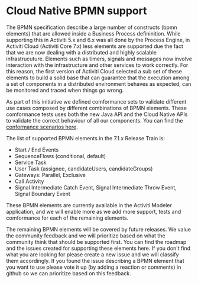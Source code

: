 # Cloud Native BPMN support

The BPMN specification describe a large number of constructs \(bpmn elements\) that are allowed inside a Business Process defininition. While supporting this in Activiti 5.x and 6.x was all done by the Process Engine, in Activiti Cloud \(Activiti Core 7.x\) less elements are supported due the fact that we are now dealing with a distributed and highly scalable infrastrucuture. Elements such as timers, signals and messages now involve interaction with the infrastructure and other services to work correctly. For this reason, the first version of Activiti Cloud selected a sub set of these elements to build a solid base that can guarantee that the execution among a set of components in a distributed environment behaves as expected, can be monitored and traced when things go wrong.

As part of this initiative we defined comformance sets to validate different use cases composed by different combinations of BPMN elements. These comformance tests uses both the new Java API and the Cloud Native APIs to validate the correct behaviour of all our components. You can find the [conformance scenarios here](bpmn.md).

The list of supported BPMN elements in the 7.1.x Release Train is:

* Start / End Events
* SequenceFlows \(conditional, default\)
* Service Task
* User Task \(assignee, candidateUsers, candidateGroups\)
* Gateways: Parallel, Exclusive
* Call Activity
* Signal Intermediate Catch Event, Signal Intermediate Throw Event, Signal Boundary Event

These BPMN elements are currently available in the Activiti Modeler application, and we will enable more as we add more support, tests and comformance for each of the remaining elements.

The remaining BPMN elements will be covered by future releases. We value the community feedback and we will prioritize based on what the community think that should be supported first. You can find the roadmap and the issues created for supporting these elements here. If you don't find what you are looking for please create a new issue and we will classify them accordingly. If you found the issue describing a BPMN element that you want to use please vote it up \(by adding a reaction or comments\) in github so we can prioritize based on this feedback.

